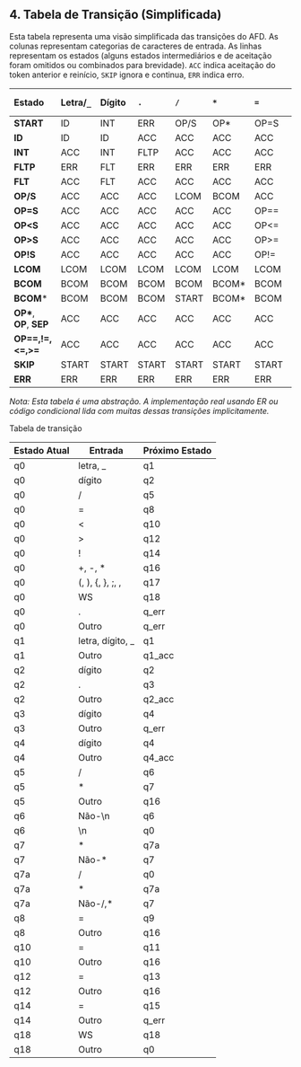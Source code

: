 ## 4. Tabela de Transição (Simplificada)

Esta tabela representa uma visão simplificada das transições do AFD. As colunas representam categorias de caracteres de entrada. As linhas representam os estados (alguns estados intermediários e de aceitação foram omitidos ou combinados para brevidade). `ACC` indica aceitação do token anterior e reinício, `SKIP` ignora e continua, `ERR` indica erro.

| Estado      | Letra/`_` | Dígito | `.`  | `/`  | `*`  | `=`  | `<`  | `>`  | `!`  | `+`,`-` | `(`,`)`,`,`{`,`}`,`;` | WS   | Outro |
| :---------- | :-------- | :----- | :--- | :--- | :--- | :--- | :--- | :--- | :--- | :------ | :------------------- | :--- | :---- |
| **START**   | ID        | INT    | ERR  | OP/S | OP\* | OP=S | OP<S | OP>S | OP!S | OP      | SEP                  | SKIP | ERR   |
| **ID**      | ID        | ID     | ACC  | ACC  | ACC  | ACC  | ACC  | ACC  | ACC  | ACC     | ACC                  | ACC  | ACC   |
| **INT**     | ACC       | INT    | FLTP | ACC  | ACC  | ACC  | ACC  | ACC  | ACC  | ACC     | ACC                  | ACC  | ACC   |
| **FLTP**    | ERR       | FLT    | ERR  | ERR  | ERR  | ERR  | ERR  | ERR  | ERR  | ERR     | ERR                  | ERR  | ERR   |
| **FLT**     | ACC       | FLT    | ACC  | ACC  | ACC  | ACC  | ACC  | ACC  | ACC  | ACC     | ACC                  | ACC  | ACC   |
| **OP/S**    | ACC       | ACC    | ACC  | LCOM | BCOM | ACC  | ACC  | ACC  | ACC  | ACC     | ACC                  | ACC  | ACC   |
| **OP=S**    | ACC       | ACC    | ACC  | ACC  | ACC  | OP== | ACC  | ACC  | ACC  | ACC     | ACC                  | ACC  | ACC   |
| **OP<S**    | ACC       | ACC    | ACC  | ACC  | ACC  | OP<= | ACC  | ACC  | ACC  | ACC     | ACC                  | ACC  | ACC   |
| **OP>S**    | ACC       | ACC    | ACC  | ACC  | ACC  | OP>= | ACC  | ACC  | ACC  | ACC     | ACC                  | ACC  | ACC   |
| **OP!S**    | ACC       | ACC    | ACC  | ACC  | ACC  | OP!= | ACC  | ACC  | ERR  | ACC     | ACC                  | ACC  | ERR   |
| **LCOM**    | LCOM      | LCOM   | LCOM | LCOM | LCOM | LCOM | LCOM | LCOM | LCOM | LCOM    | LCOM                 | START| LCOM  |
| **BCOM**    | BCOM      | BCOM   | BCOM | BCOM | BCOM*| BCOM | BCOM | BCOM | BCOM | BCOM    | BCOM                 | BCOM | BCOM  |
| **BCOM***   | BCOM      | BCOM   | BCOM | START| BCOM*| BCOM | BCOM | BCOM | BCOM | BCOM    | BCOM                 | BCOM | BCOM  |
| **OP\***, **OP**, **SEP** | ACC       | ACC    | ACC  | ACC  | ACC  | ACC  | ACC  | ACC  | ACC  | ACC     | ACC                  | ACC  | ACC   |
| **OP==,!=,<=,>=**| ACC       | ACC    | ACC  | ACC  | ACC  | ACC  | ACC  | ACC  | ACC  | ACC     | ACC                  | ACC  | ACC   |
| **SKIP**    | START     | START  | START| START| START| START| START| START| START| START   | START                | SKIP | START |
| **ERR**     | ERR       | ERR    | ERR  | ERR  | ERR  | ERR  | ERR  | ERR  | ERR  | ERR     | ERR                  | ERR  | ERR   |

*Nota: Esta tabela é uma abstração. A implementação real usando ER ou código condicional lida com muitas dessas transições implicitamente.*


Tabela de transição

| Estado Atual | Entrada           | Próximo Estado |
| ------------ | ----------------- | -------------- |
| q0           | letra, \_         | q1             |
| q0           | dígito            | q2             |
| q0           | /                 | q5             |
| q0           | =                 | q8             |
| q0           | <                 | q10            |
| q0           | >                 | q12            |
| q0           | !                 | q14            |
| q0           | +, -, \*          | q16            |
| q0           | (, ), {, }, ;, ,  | q17            |
| q0           | WS                | q18            |
| q0           | .                 | q\_err         |
| q0           | Outro             | q\_err         |
| q1           | letra, dígito, \_ | q1             |
| q1           | Outro             | q1\_acc        |
| q2           | dígito            | q2             |
| q2           | .                 | q3             |
| q2           | Outro             | q2\_acc        |
| q3           | dígito            | q4             |
| q3           | Outro             | q\_err         |
| q4           | dígito            | q4             |
| q4           | Outro             | q4\_acc        |
| q5           | /                 | q6             |
| q5           | \*                | q7             |
| q5           | Outro             | q16            |
| q6           | Não-\n            | q6             |
| q6           | \n                | q0             |
| q7           | \*                | q7a            |
| q7           | Não-\*            | q7             |
| q7a          | /                 | q0             |
| q7a          | \*                | q7a            |
| q7a          | Não-/,\*          | q7             |
| q8           | =                 | q9             |
| q8           | Outro             | q16            |
| q10          | =                 | q11            |
| q10          | Outro             | q16            |
| q12          | =                 | q13            |
| q12          | Outro             | q16            |
| q14          | =                 | q15            |
| q14          | Outro             | q\_err         |
| q18          | WS                | q18            |
| q18          | Outro             | q0             |
